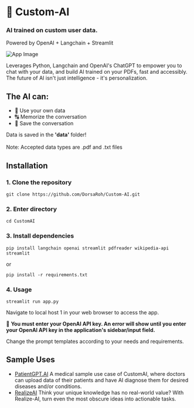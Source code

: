 # 🧠 Custom-AI

### AI trained on **custom** user data.
Powered by OpenAI + Langchain + Streamlit

![App Image](https://github.com/DorsaRoh/CustomAI/blob/main/content/app.png)

Leverages Python, Langchain and OpenAI's ChatGPT to empower you to chat with your data, and build AI trained on your PDFs, fast and accessibly. The future of AI isn't just intelligence - it's personalization.

## The AI can:
- 📁 Use your own data
- 🔠 Memorize the conversation
- 💬 Save the conversation

Data is saved in the **'data'** folder! 
<br></br>
Note: Accepted data types are .pdf and .txt files

## Installation

### 1. Clone the repository
```shell
git clone https://github.com/DorsaRoh/Custom-AI.git
```

### 2. Enter directory
```shell
cd CustomAI
```

### 3. Install dependencies

```shell
pip install langchain openai streamlit pdfreader wikipedia-api streamlit
```
or
```shell
pip install -r requirements.txt
```

### 4. Usage
 
```shell
streamlit run app.py
```
Navigate to local host 1 in your web browser to access the app.

🚨 **You must enter your OpenAI API key. An error will show until you enter your OpenAI API key in the application's sidebar/input field.**

Change the prompt templates according to your needs and requirements.

 ## Sample Uses
- [PatientGPT.AI](https://github.com/DorsaRoh/Custom-AI/tree/main/PatientGPT.AI) A medical sample use case of CustomAI, where doctors can upload data of their patients and have AI diagnose them for desired diseases and/or conditions.
- [RealizeAI](https://github.com/DorsaRoh/Custom-AI/tree/main/RealizeAI)
Think your unique knowledge has no real-world value? With Realize-AI, turn even the most obscure ideas into actionable tasks.
